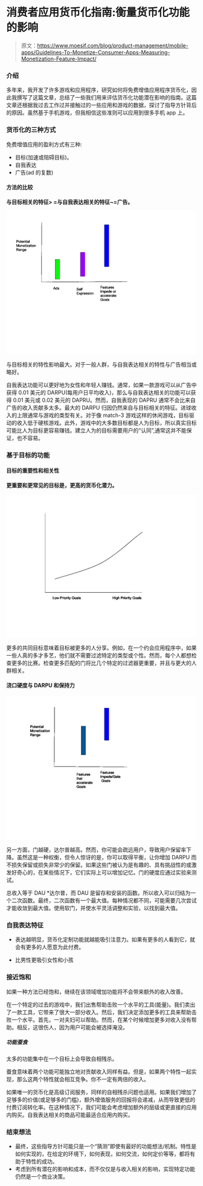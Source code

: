 # 消费者应用货币化指南:衡量货币化功能的影响

> 原文：<https://www.moesif.com/blog/product-management/mobile-apps/Guidelines-To-Monetize-Consumer-Apps-Measuring-Monetization-Feature-Impact/>

### 介绍

多年来，我开发了许多游戏和应用程序，研究如何将免费增值应用程序货币化，因此我撰写了这篇文章，总结了一些我们用来评估货币化功能潜在影响的指南。这篇文章还根据我过去工作过并接触过的一些应用和游戏的数据，探讨了指导方针背后的原因。虽然基于手机游戏，但我相信这些准则可以应用到很多手机 app 上。

### 货币化的三种方式

免费增值应用的盈利方式有三种:

*   目标(加速或阻碍目标)。
*   自我表达
*   广告(ad 的复数)

#### 方法的比较

**与目标相关的特征> =与自我表达相关的特征~=广告。**

![Estimating Impact of Revenue Features](img/3b99e0178a89b980332eb215fc2a91c7.png)

与目标相关的特性影响最大。对于一般人群，与自我表达相关的特性与广告相当或略好。

自我表达功能可以更好地为女性和年轻人赚钱。通常，如果一款游戏可以从广告中获得 0.01 美元的 DARPU(每用户日平均收入)，那么与自我表达相关的功能可以获得 0.01 美元或 0.02 美元的 DAPRU。然而，自我表现的 DAPRU 通常不会比来自广告的收入贡献多太多。最大的 DARPU 归因仍然来自与目标相关的特征。进球收入的上限通常与游戏的类型有关。对于像 match-3 游戏这样的休闲游戏，目标驱动的收入低于硬核游戏。此外，游戏中的大多数目标都是人为目标，所以真实目标可能比人为目标更容易赚钱。建立人为的目标需要用户的“认同”,通常这并不能保证，也不容易。

### 基于目标的功能

#### 目标的重要性和相关性

**更重要和更常见的目标是，更高的货币化潜力。**

![alt](img/4a3b19b36ea87c01f58315665639c884.png)

更多的共同目标意味着目标被更多的人分享。例如，在一个约会应用程序中，如果一些人真的多才多艺，他们就不需要过滤特定的类型或个性。然而，每个人都想检查更多的比赛。检查更多匹配的门将比几个特定的过滤器更重要，并且与更大的人群相关。

#### 浇口硬度与 DARPU 和保持力

![alt](img/5eddf77e2c0086378a44988522856b1b.png)

另一方面，门越硬，达尔普越高。然而，你可能会疏远用户，导致用户保留率下降。虽然这是一种权衡，但令人惊讶的是，你可以取得平衡，让你增加 DARPU 而不损失保留或损失非常少的保留。如果这些门被认为是有趣的、具有挑战性的或激发好奇心的，在某些情况下，它们实际上可以增加记忆。门的硬度应通过实验来测试。

总收入等于 DAU *达尔普，而 DAU 是留存和安装的函数。所以收入可以归结为一个二次函数。最终，二次函数有一个最大值。每种情况都不同，可能需要几次尝试才能收敛到最大值。使用软门，并使水平灵活调整和实验，以找到最大值。

### 自我表达特征

*   表达越明显，货币化定制功能就越能吸引注意力。如果有更多的人看到它，就会有更多的人愿意为此付费。

*   比男性更吸引女性和小孩

### 接近饱和

如果一种方法已经饱和，继续在该领域增加功能将不会带来额外的收入改善。

在一个特定的过去的游戏中，我们出售帮助击败一个水平的工具(能量)。我们卖出了一款工具，它带来了很大一部分收入。然后，我们决定添加更多的工具来帮助击败一个水平。首先，一对夫妇可以帮助。然而，在某个时候增加更多对收入没有帮助。相反，这很伤人，因为用户可能会被选择淹没。

##### 功能蚕食

太多的功能集中在一个目标上会导致自相残杀。

蚕食意味着两个功能可能独立地对贡献收入同样有益。但是，如果两个特性一起实现，那么这两个特性就会相互竞争。你不一定有两倍的收入。

如果唯一的货币化是高级订阅服务，同样的自相残杀问题也适用。如果我们增加了足够多的价值(或足够多的门槛)，额外增值服务的回报将会递减，从而导致更低的付费订阅转化率。在这种情况下，我们可能会考虑增加额外的层级或更直接的应用内购买。自我表达相关的商品可能最适合应用内购买。

### 结束想法

*   最终，这些指导方针可能只是一个“猜测”即使有最好的功能想法/机制。特性是如何实现的，在给定的环境下，如何表现，如何交流，如何定价等等，都将有助于特性的成功。
*   考虑到所有潜在的影响和成本，而不仅仅是与收入相关的影响，实现特定功能仍然是一个商业决策。
